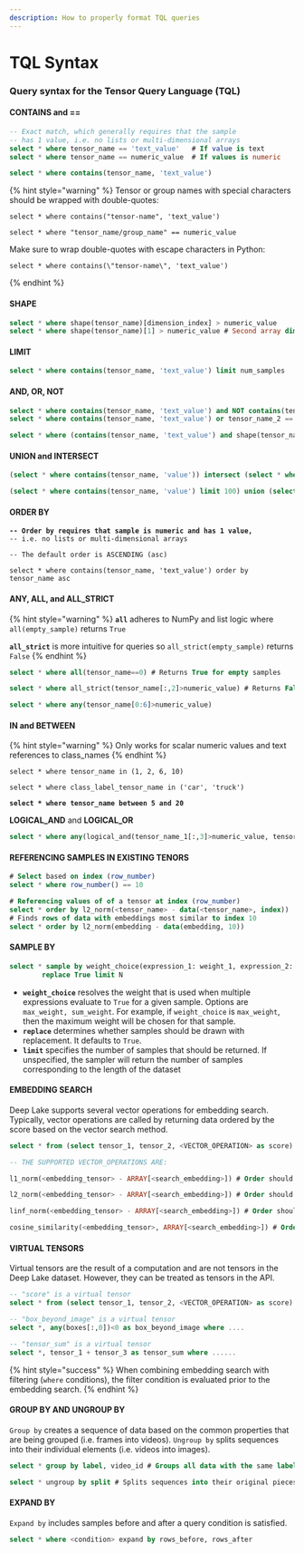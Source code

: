 ```yaml
---
description: How to properly format TQL queries
---
```


# TQL Syntax

### Query syntax for the Tensor Query Language (TQL)

#### CONTAINS and ==

```sql
-- Exact match, which generally requires that the sample
-- has 1 value, i.e. no lists or multi-dimensional arrays
select * where tensor_name == 'text_value'   # If value is text
select * where tensor_name == numeric_value  # If values is numeric

select * where contains(tensor_name, 'text_value')
```

{% hint style="warning" %}
Tensor or group names with special characters should be wrapped with double-quotes:

```
select * where contains("tensor-name", 'text_value')

select * where "tensor_name/group_name" == numeric_value
```



Make sure to wrap double-quotes with escape characters in Python:

```
select * where contains(\"tensor-name\", 'text_value')
```
{% endhint %}

#### SHAPE

```sql
select * where shape(tensor_name)[dimension_index] > numeric_value 
select * where shape(tensor_name)[1] > numeric_value # Second array dimension > value
```

#### LIMIT

```sql
select * where contains(tensor_name, 'text_value') limit num_samples
```

#### AND, OR, NOT

```sql
select * where contains(tensor_name, 'text_value') and NOT contains(tensor_name_2, numeric_value)
select * where contains(tensor_name, 'text_value') or tensor_name_2 == numeric_value

select * where (contains(tensor_name, 'text_value') and shape(tensor_name_2)[dimension_index]>numeric_value) or contains(tensor_name, 'text_value_2')
```

#### UNION and INTERSECT

```sql
(select * where contains(tensor_name, 'value')) intersect (select * where contains(tensor_name, 'value_2'))

(select * where contains(tensor_name, 'value') limit 100) union (select * where shape(tensor_name)[0] > numeric_value limit 100)
```

#### ORDER BY

<pre class="language-sql"><code class="lang-sql"><strong>-- Order by requires that sample is numeric and has 1 value, 
</strong>-- i.e. no lists or multi-dimensional arrays

-- The default order is ASCENDING (asc)

select * where contains(tensor_name, 'text_value') order by tensor_name asc
</code></pre>

#### ANY, ALL, and ALL\_STRICT

{% hint style="warning" %}
**`all`** adheres to NumPy and list logic where `all(empty_sample)` returns `True`

**`all_strict`** is more intuitive for queries so `all_strict(empty_sample)` returns `False`
{% endhint %}

```sql
select * where all(tensor_name==0) # Returns True for empty samples

select * where all_strict(tensor_name[:,2]>numeric_value) # Returns False for empty samples

select * where any(tensor_name[0:6]>numeric_value)
```

#### IN and BETWEEN

{% hint style="warning" %}
Only works for scalar numeric values and text references to class\_names
{% endhint %}

<pre class="language-sql"><code class="lang-sql">select * where tensor_name in (1, 2, 6, 10)

select * where class_label_tensor_name in ('car', 'truck')

<strong>select * where tensor_name between 5 and 20
</strong></code></pre>

**LOGICAL\_AND** and **LOGICAL\_OR**

```sql
select * where any(logical_and(tensor_name_1[:,3]>numeric_value, tensor_name_2 == 'text_value'))
```

#### REFERENCING SAMPLES IN EXISTING TENORS

```sql
# Select based on index (row_number)
select * where row_number() == 10

# Referencing values of of a tensor at index (row_number)
select * order by l2_norm(<tensor_name> - data(<tensor_name>, index))
# Finds rows of data with embeddings most similar to index 10
select * order by l2_norm(embedding - data(embedding, 10)) 
```

#### SAMPLE BY

```sql
select * sample by weight_choice(expression_1: weight_1, expression_2: weight_2, ...)
        replace True limit N
```

* **`weight_choice`** resolves the weight that is used when multiple expressions evaluate to `True` for a given sample. Options are `max_weight, sum_weight`. For example, if `weight_choice` is `max_weight`, then the maximum weight will be chosen for that sample.
* **`replace`** determines whether samples should be drawn with replacement. It defaults to `True`.
* **`limit`** specifies the number of samples that should be returned. If unspecified, the sampler will return the number of samples corresponding to the length of the dataset

#### EMBEDDING SEARCH

Deep Lake supports several vector operations for embedding search. Typically, vector operations are called by returning data ordered by the score based on the vector search method.

```sql
select * from (select tensor_1, tensor_2, <VECTOR_OPERATION> as score) order by score desc limit 10

-- THE SUPPORTED VECTOR_OPERATIONS ARE:

l1_norm(<embedding_tensor> - ARRAY[<search_embedding>]) # Order should be asc

l2_norm(<embedding_tensor> - ARRAY[<search_embedding>]) # Order should be asc

linf_norm(<embedding_tensor> - ARRAY[<search_embedding>]) # Order should be asc

cosine_similarity(<embedding_tensor>, ARRAY[<search_embedding>]) # Order should be desc

```

#### VIRTUAL TENSORS

Virtual tensors are the result of a computation and are not tensors in the Deep Lake dataset. However, they can be treated as tensors in the API.

```sql
-- "score" is a virtual tensor
select * from (select tensor_1, tensor_2, <VECTOR_OPERATION> as score) order by score desc limit 10

-- "box_beyond_image" is a virtual tensor
select *, any(boxes[:,0])<0 as box_beyond_image where ....

-- "tensor_sum" is a virtual tensor
select *, tensor_1 + tensor_3 as tensor_sum where ......
```

{% hint style="success" %}
When combining embedding search with filtering (`where` conditions), the filter condition is evaluated prior to the embedding search.&#x20;
{% endhint %}

#### GROUP BY AND UNGROUP BY

`Group by` creates a sequence of data based on the common properties that are being grouped (i.e. frames into videos). `Ungroup by` splits sequences into their individual elements (i.e. videos into images).

```sql
select * group by label, video_id # Groups all data with the same label and video_id in to the same sequence

select * ungroup by split # Splits sequences into their original pieces
```

#### EXPAND BY

`Expand by`  includes samples before and after a query condition is satisfied.

```sql
select * where <condition> expand by rows_before, rows_after 
```
